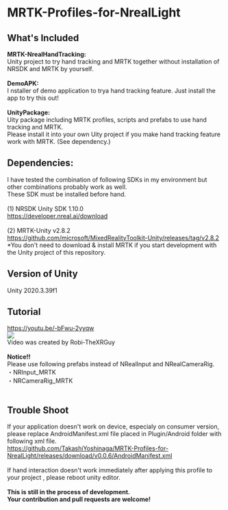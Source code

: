 # MRTK-Profiles-for-NrealLight

## What's Included
<b>MRTK-NrealHandTracking:</b> <br>
Unity project to try hand tracking and MRTK together without installation of NRSDK and MRTK by yourself. <br> <br>
<b>DemoAPK:</b> <br>I
nstaller of demo application to trya hand tracking feature. Just install the app to try this out! <br> <br>
<b>UnityPackage:</b> <br>
Uity package including MRTK profiles, scripts and prefabs to use hand tracking and MRTK. <br>
Please install it into your own Uity project if you make hand tracking feature work with MRTK. (See dependency.)<br>

## Dependencies:
I have tested the combination of following SDKs in my environment but other combinations probably work as well.<br>
These SDK must be installed before hand.<br><br>
(1) NRSDK Unity SDK 1.10.0<br>
https://developer.nreal.ai/download
<br><br>
(2) MRTK-Unity v2.8.2<br>
https://github.com/microsoft/MixedRealityToolkit-Unity/releases/tag/v2.8.2
<br>
*You don't need to download & install MRTK if you start development with the Unity project of this repository.
<br>
## Version of Unity
Unity 2020.3.39f1
<br>
## Tutorial
https://youtu.be/-bFwu-2yyqw
<br>
[![](https://img.youtube.com/vi/-bFwu-2yyqw/0.jpg)](https://www.youtube.com/watch?v=-bFwu-2yyqw)
<br>Video was created by Robi-TheXRGuy
<br>
<br>
<b>Notice!!</b><br>
Please use following prefabs instead of NRealInput and NRealCameraRig.<br>
・NRInput_MRTK<br>
・NRCameraRig_MRTK<br>
<br>
## Trouble Shoot
If your application doesn't work on device, especialy on consumer version, please replace AndroidManifest.xml file placed in Plugin/Android folder with following xml file.<br>
https://github.com/TakashiYoshinaga/MRTK-Profiles-for-NrealLight/releases/download/v0.0.6/AndroidManifest.xml
<br><br>
If hand interaction doesn't work immediately after applying this profile to your project , please reboot unity editor.
<br>
<br>
<b>This is still in the process of development. <br>
Your contribution and pull requests are welcome!</b>
